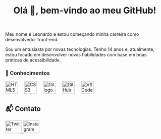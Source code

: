 <br clear="both"> <h1 align="center">Olá 👋, bem-vindo ao meu GitHub!</h1>
<br clear="both"> <p align="left">Meu nome é Leonardo e estou começando minha carreira como desenvolvedor front-end.</p> <p>Sou um entusiasta por novas tecnologias. Tenho 14 anos e, atualmente, estou focado em desenvolver novas habilidades com base em boas práticas de acessibilidade.</p>
<h3 align="left">🧠 Conhecimentos</h3>
<div align="left"> <img src="https://cdn.jsdelivr.net/gh/devicons/devicon/icons/html5/html5-plain-wordmark.svg" height="40" alt="HTML5 logo" /> <img width="12" /> <img src="https://cdn.jsdelivr.net/gh/devicons/devicon/icons/css3/css3-original.svg" height="40" alt="CSS3 logo" /> <img width="12" /> <img src="https://cdn.jsdelivr.net/gh/devicons/devicon/icons/git/git-original.svg" height="40" alt="Git logo" /> <img width="12" /> <img src="https://cdn.jsdelivr.net/gh/devicons/devicon/icons/github/github-original.svg" height="40" alt="GitHub logo" /> <img width="12" /> <img src="https://cdn.jsdelivr.net/gh/devicons/devicon/icons/vscode/vscode-original.svg" height="40" alt="VSCode logo" /> </div>
<h2 align="left">📬 Contato</h2>
<div align="left"> <a href="https://x.com/Leoxz0000" target="_blank"> <img src="https://raw.githubusercontent.com/maurodesouza/profile-readme-generator/master/src/assets/icons/social/twitter/default.svg" width="52" height="40" alt="Twitter logo" /> </a> <a href="https://www.instagram.com/leo.0.000/" target="_blank"> <img src="https://raw.githubusercontent.com/maurodesouza/profile-readme-generator/master/src/assets/icons/social/instagram/default.svg" width="52" height="40" alt="Instagram logo" /> </a> </div>
